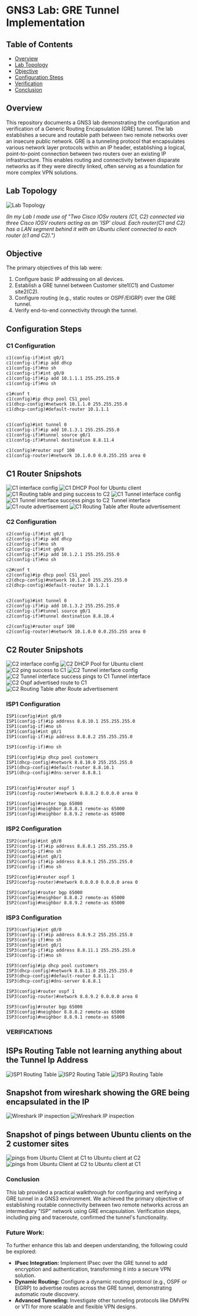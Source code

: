 # GNS3 Lab: GRE Tunnel Implementation

## Table of Contents
- [Overview](#overview)
- [Lab Topology](#lab-topology)
- [Objective](#objective)
- [Configuration Steps](#configuration-steps)
- [Verification](#verification)
- [Conclusion](#conclusion)

## Overview
This repository documents a GNS3 lab demonstrating the configuration and verification of a Generic Routing Encapsulation (GRE) tunnel. The lab establishes a secure and routable path between two remote networks over an insecure public network.
 GRE is a tunneling protocol that encapsulates various network layer protocols within an IP header, establishing a logical, point-to-point connection between two routers over an existing IP infrastructure. This enables routing and connectivity between disparate networks as if they were directly linked, often serving as a foundation for more complex VPN solutions.

## Lab Topology

![Lab Topology](https://res.cloudinary.com/dkhycupho/image/upload/GRE_TUNNEL_Topology_jlaeyb.png)


*(In my Lab I made use of "Two Cisco IOSv routers (C1, C2) connected via three Cisco IOSV routers acting as an 'ISP' cloud. Each router(C1 and C2) has a LAN segment behind it with an Ubuntu client connected to each router (c1 and C2).")*

## Objective
The primary objectives of this lab were:
1.  Configure basic IP addressing on all devices.
2.  Establish a GRE tunnel between Customer site1(C1) and Customer site2(C2).
3.  Configure routing (e.g., static routes or OSPF/EIGRP) over the GRE tunnel.
4.  Verify end-to-end connectivity through the tunnel.

## Configuration Steps

### C1 Configuration
```C1
c1(config-if)#int g0/1      
c1(config-if)#ip add dhcp
c1(config-if)#no sh
c1(config-if)#int g0/0 
c1(config-if)#ip add 10.1.1.1 255.255.255.0
c1(config-if)#no sh

c1#conf t
c1(config)#ip dhcp pool CS1_pool
c1(dhcp-config)#network 10.1.1.0 255.255.255.0
c1(dhcp-config)#default-router 10.1.1.1


c1(config)#int tunnel 0
c1(config-if)#ip add 10.1.3.1 255.255.255.0
c1(config-if)#tunnel source g0/1
c1(config-if)#tunnel destination 8.8.11.4

c1(config)#router ospf 100
c1(config-router)#network 10.1.0.0 0.0.255.255 area 0
```

## C1 Router Snipshots
![C1 interface config](https://res.cloudinary.com/dkhycupho/image/upload/c1_interface_cofig_illrb5.png)
![C1 DHCP Pool for Ubuntu client](https://res.cloudinary.com/dkhycupho/image/upload/C1_DHCP_POOL_config_for_Ubuntu_client_fzjeiu.png)
![C1 Routing table and ping success to C2](https://res.cloudinary.com/dkhycupho/image/upload/C1_routing_table_and_ping_success_to_C2_fakriu.png)
![C1 Tunnel interface config](https://res.cloudinary.com/dkhycupho/image/upload/Tunnel_interface_config_on_C1_lezjqq.png)
![C1 Tunnel interface success pings to C2 Tunnel interface](https://res.cloudinary.com/dkhycupho/image/upload/successful_pings_between_C1_tunnel_and_C2_Tunnel_fqub2u.png)
![C1 route advertisement](https://res.cloudinary.com/dkhycupho/image/upload/C1_ospf_config_to_advertise_route_to_C2_gtwglr.png)
![C1 Routing Table after Route advertisement](https://res.cloudinary.com/dkhycupho/image/upload/c1_Routing_Table_after_Router_advertisement_vq56o0.png)


### C2 Configuration
```
c2(config-if)#int g0/1      
c2(config-if)#ip add dhcp
c2(config-if)#no sh
c2(config-if)#int g0/0
c2(config-if)#ip add 10.1.2.1 255.255.255.0
c2(config-if)#no sh

c2#conf t
c2(config)#ip dhcp pool CS1_pool
c2(dhcp-config)#network 10.1.2.0 255.255.255.0
c2(dhcp-config)#default-router 10.1.2.1


c2(config)#int tunnel 0
c2(config-if)#ip add 10.1.3.2 255.255.255.0
c2(config-if)#tunnel source g0/1
c2(config-if)#tunnel destination 8.8.10.4

c2(config)#router ospf 100
c2(config-router)#network 10.1.0.0 0.0.255.255 area 0
```

## C2 Router Snipshots

![C2 interface config](https://res.cloudinary.com/dkhycupho/image/upload/C2_interface_config_lncly8.png)
![C2 DHCP Pool for Ubuntu client](https://res.cloudinary.com/dkhycupho/image/upload/C2_DHCP_POOL_config_for_unbuntu_client_th9cx3.png)
![C2 ping success to C1](https://res.cloudinary.com/dkhycupho/image/upload/C2_success_ping_to_C1_pmvjo0.png)
![C2 Tunnel interface config](https://res.cloudinary.com/dkhycupho/image/upload/Tunnel_Interface_config_on_C2_msorpr.png)
![C2 Tunnel interface success pings to C1 Tunnel interface](https://res.cloudinary.com/dkhycupho/image/upload/successful_pings_between_C2_tunnel_and_C1_tunnel_qnyllv.png)
![C2 Ospf advertised route to C1](https://res.cloudinary.com/dkhycupho/image/upload/C2_ospf__advertised_route_to_C1_jaj4xy.png)
![C2 Routing Table after Route advertisement](https://res.cloudinary.com/dkhycupho/image/upload/C2_Routing_Table_after_Route_advertisement_yidzom.png)


### ISP1 Configuration
```
ISP1(config)#int g0/0
ISP1(config-if)#ip address 8.8.10.1 255.255.255.0
ISP1(config-if)#no sh
ISP1(config)#int g0/1
ISP1(config-if)#ip address 8.8.8.2 255.255.255.0

ISP1(config-if)#no sh

ISP1(config)#ip dhcp pool customers
ISP1(dhcp-config)#network 8.8.10.0 255.255.255.0
ISP1(dhcp-config)#default-router 8.8.10.1
ISP1(dhcp-config)#dns-server 8.8.8.1


ISP1(config)#router ospf 1
ISP1(config-router)#network 8.8.8.2 0.0.0.0 area 0

ISP1(config)#router bgp 65000
ISP1(config)#neighbor 8.8.8.1 remote-as 65000
ISP1(config)#neighbor 8.8.9.2 remote-as 65000
```

### ISP2 Configuration
```
ISP2(config)#int g0/0
ISP2(config-if)#ip address 8.8.8.1 255.255.255.0
ISP2(config-if)#no sh
ISP2(config)#int g0/1
ISP2(config-if)#ip address 8.8.9.1 255.255.255.0
ISP2(config-if)#no sh

ISP2(config)#router ospf 1
ISP2(config-router)#network 0.0.0.0 0.0.0.0 area 0

ISP2(config)#router bgp 65000
ISP2(config)#neighbor 8.8.8.2 remote-as 65000
ISP2(config)#neighbor 8.8.9.2 remote-as 65000
```

### ISP3 Configuration
```
ISP3(config)#int g0/0
ISP3(config-if)#ip address 8.8.9.2 255.255.255.0
ISP3(config-if)#no sh
ISP3(config)#int g0/1
ISP3(config-if)#ip address 8.8.11.1 255.255.255.0
ISP3(config-if)#no sh

ISP3(config)#ip dhcp pool customers
ISP3(dhcp-config)#network 8.8.11.0 255.255.255.0
ISP3(dhcp-config)#default-router 8.8.11.1 
ISP3(dhcp-config)#dns-server 8.8.8.1 

ISP3(config)#router ospf 1
ISP3(config-router)#network 8.8.9.2 0.0.0.0 area 0

ISP3(config)#router bgp 65000
ISP3(config)#neighbor 8.8.8.2 remote-as 65000
ISP3(config)#neighbor 8.8.9.1 remote-as 65000
```

### VERIFICATIONS

## ISPs Routing Table not learning anything about the Tunnel Ip Address

![ISP1 Routing Table](https://res.cloudinary.com/dkhycupho/image/upload/ISP1_Routing_table_to_show_its_not_learning_the_Ip_add_of_the_tunnel_interface_untbmm.png)
![ISP2 Routing Table](https://res.cloudinary.com/dkhycupho/image/upload/ISP2_Routing_table_to_show_its_not_learning_the_Ip_add_of_the_tunnel_interface_s7mwmi.png)
![ISP3 Routing Table](https://res.cloudinary.com/dkhycupho/image/upload/ISP3_Routing_table_to_show_its_not_learning_the_Ip_add_of_the_tunnel_interface_lqdwma.png)

## Snapshot from wireshark showing the GRE being encapsulated in the IP

![Wireshark IP inspection](https://res.cloudinary.com/dkhycupho/image/upload/wireshark_showing_the_src_and_dest_ip_used_while_transferring_the_packet_cestym.png)
![Wireshark IP inspection](https://res.cloudinary.com/dkhycupho/image/upload/v1750683436/Wireshark_shows_the_GRE_ip_being_encapsulated_and_not_known_by_the_ISP_routers_hkajjf.png)


## Snapshot of pings between Ubuntu clients on the 2 customer sites

![pings from Ubuntu Client at C1 to Ubuntu client at C2](https://res.cloudinary.com/dkhycupho/image/upload/Succesful_pings_from_Ubuntu_client_at_C1_site_to_the_ubuntu_Client_at_C2_site_tkmpcb.png)
![pings from Ubuntu Client at C2 to Ubuntu client at C1](https://res.cloudinary.com/dkhycupho/image/upload/Succesful_pings_from_Ubuntu_client_at_C2_site_to_the_ubuntu_Client_at_C1_site_by5mol.png)

### Conclusion
This lab provided a practical walkthrough for configuring and verifying a GRE tunnel in a GNS3 environment. We achieved the primary objective of establishing routable connectivity between two remote networks across an intermediary "ISP" network using GRE encapsulation. Verification steps, including ping and traceroute, confirmed the tunnel's functionality.

### Future Work:
To further enhance this lab and deepen understanding, the following could be explored:
* **IPsec Integration:** Implement IPsec over the GRE tunnel to add encryption and authentication, transforming it into a secure VPN solution.
* **Dynamic Routing:** Configure a dynamic routing protocol (e.g., OSPF or EIGRP) to advertise routes across the GRE tunnel, demonstrating automatic route discovery.
* **Advanced Tunneling:** Investigate other tunneling protocols like DMVPN or VTI for more scalable and flexible VPN designs.
